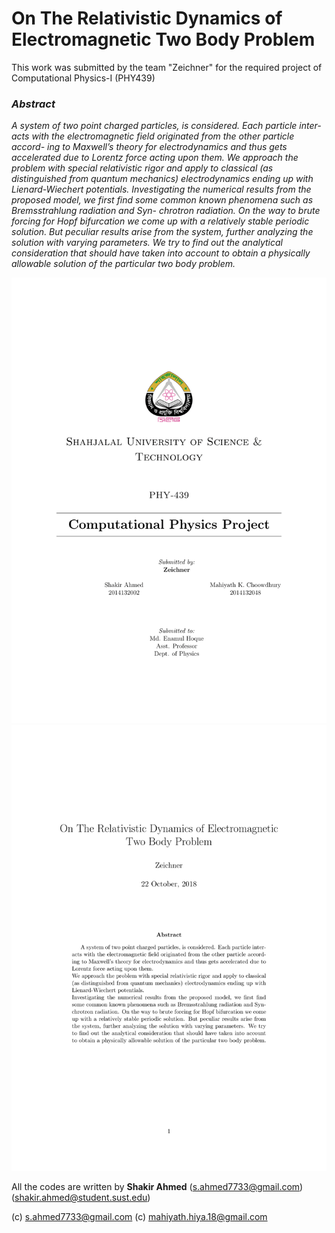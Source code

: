 # On The Relativistic Dynamics of Electromagnetic Two Body Problem

This work was submitted by the team "Zeichner" for the required project of Computational Physics-I (PHY439)

### **_Abstract_**

_A system of two point charged particles, is considered. Each particle inter- acts with the electromagnetic field originated from the other particle accord- ing to Maxwell’s theory for electrodynamics and thus gets accelerated due to Lorentz force acting upon them.
We approach the problem with special relativistic rigor and apply to classical (as distinguished from quantum mechanics) electrodynamics ending up with Lienard-Wiechert potentials.
Investigating the numerical results from the proposed model, we first find some common known phenomena such as Bremsstrahlung radiation and Syn- chrotron radiation. On the way to brute forcing for Hopf bifurcation we come up with a relatively stable periodic solution. But peculiar results arise from the system, further analyzing the solution with varying parameters. We try to find out the analytical consideration that should have taken into account to obtain a physically allowable solution of the particular two body problem._




![main pdf](main.png)
![abstract pdf](abstract.png)


All the codes are written by **Shakir Ahmed**
(s.ahmed7733@gmail.com)
(shakir.ahmed@student.sust.edu)

(c) s.ahmed7733@gmail.com
(c) mahiyath.hiya.18@gmail.com